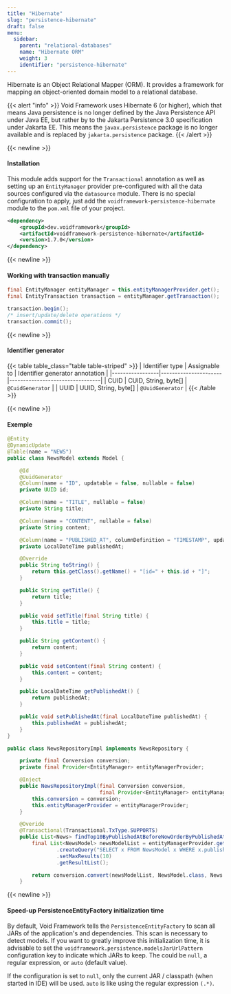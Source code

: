 ```yaml
---
title: "Hibernate"
slug: "persistence-hibernate"
draft: false
menu:
  sidebar:
    parent: "relational-databases"
    name: "Hibernate ORM"
    weight: 3
    identifier: "persistence-hibernate"
---
```


Hibernate is an Object Relational Mapper (ORM). It provides a framework for mapping an object-oriented domain model to a relational database.

{{< alert "info" >}}
Void Framework uses Hibernate 6 (or higher), which that means Java persistence is no longer defined by the Java Persistence API under Java EE, but rather by to the Jakarta Persistence 3.0 specification under Jakarta EE. This means the <code>javax.persistence</code> package is no longer available and is replaced by <code>jakarta.persistence</code> package.
{{< /alert >}}


{{< newline >}}
#### Installation

This module adds support for the `Transactional` annotation as well as setting up an `EntityManager` provider pre-configured with all the data sources configured via the `datasource` module. There is no special configuration to apply, just add the `voidframework-persistence-hibernate` module to the `pom.xml` file of your project.

```xml
<dependency>
    <groupId>dev.voidframework</groupId>
    <artifactId>voidframework-persistence-hibernate</artifactId>
    <version>1.7.0</version>
</dependency>
```



{{< newline >}}
#### Working with transaction manually

```java
final EntityManager entityManager = this.entityManagerProvider.get();
final EntityTransaction transaction = entityManager.getTransaction();

transaction.begin();
/* insert/update/delete operations */
transaction.commit();
```



{{< newline >}}
#### Identifier generator

{{< table table_class="table table-striped" >}}
| Identifier type | Assignable to        | Identifier generator annotation |
|-----------------|----------------------|---------------------------------|
| CUID            | CUID, String, byte[] | `@CuidGenerator`                |
| UUID            | UUID, String, byte[] | `@UuidGenerator`                |
{{< /table >}}



{{< newline >}}
#### Exemple
```java
@Entity
@DynamicUpdate
@Table(name = "NEWS")
public class NewsModel extends Model {

    @Id
    @UuidGenerator
    @Column(name = "ID", updatable = false, nullable = false)
    private UUID id;

    @Column(name = "TITLE", nullable = false)
    private String title;

    @Column(name = "CONTENT", nullable = false)
    private String content;

    @Column(name = "PUBLISHED_AT", columnDefinition = "TIMESTAMP", updatable = false, nullable = false)
    private LocalDateTime publishedAt;

    @Override
    public String toString() {
        return this.getClass().getName() + "[id=" + this.id + "]";
    }

    public String getTitle() {
        return title;
    }

    public void setTitle(final String title) {
        this.title = title;
    }

    public String getContent() {
        return content;
    }

    public void setContent(final String content) {
        this.content = content;
    }

    public LocalDateTime getPublishedAt() {
        return publishedAt;
    }

    public void setPublishedAt(final LocalDateTime publishedAt) {
        this.publishedAt = publishedAt;
    }
}
```

```java
public class NewsRepositoryImpl implements NewsRepository {

    private final Conversion conversion;
    private final Provider<EntityManager> entityManagerProvider;

    @Inject
    public NewsRepositoryImpl(final Conversion conversion,
                              final Provider<EntityManager> entityManagerProvider) {
        this.conversion = conversion;
        this.entityManagerProvider = entityManagerProvider;
    }

    @Overide
    @Transactional(Transactional.TxType.SUPPORTS)
    public List<News> findTop10ByPublishedAtBeforeNowOrderByPublishedAtDesc() {
        final List<NewsModel> newsModelList = entityManagerProvider.get()
                .createQuery("SELECT x FROM NewsModel x WHERE x.publishedAt <= CURRENT_TIMESTAMP ORDER BY x.publishedAt DESC, x.id ASC", NewsModel.class)
                .setMaxResults(10)
                .getResultList();

        return conversion.convert(newsModelList, NewsModel.class, News.class);
    }
```



{{< newline >}}
#### Speed-up PersistenceEntityFactory initialization time
By default, Void Framework tells the `PersistenceEntityFactory` to scan all JARs of the application's and dependencies. This scan is necessary to detect models. If you want to greatly improve this initialization time, it is advisable to set the `voidframework.persistence.modelsJarUrlPattern` configuration key to indicate which JARs to keep. The could be `null`, a regular expression, or `auto` (default value).

If the configuration is set to `null`, only the current JAR / classpath (when started in IDE) will be used. `auto` is like using the regular expression `(.*)`.
